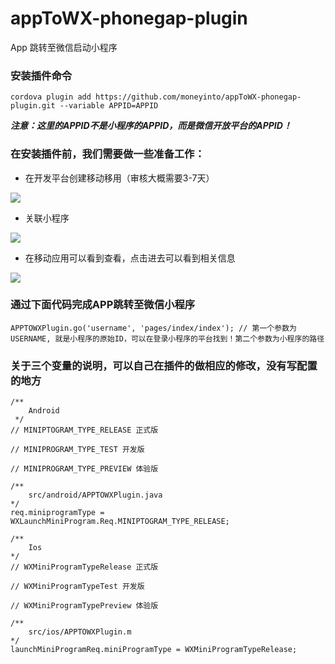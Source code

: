 # appToWX-phonegap-plugin
App 跳转至微信启动小程序


### 安装插件命令
```
cordova plugin add https://github.com/moneyinto/appToWX-phonegap-plugin.git --variable APPID=APPID
```

***注意：这里的APPID不是小程序的APPID，而是微信开放平台的APPID！***


### 在安装插件前，我们需要做一些准备工作：

- 在开发平台创建移动移用（审核大概需要3-7天）

![](http://7sbq8w.com1.z0.glb.clouddn.com/O8R%29A7QXHB6C~3QWNVKFYGW.png)

- 关联小程序

![](http://7sbq8w.com1.z0.glb.clouddn.com/0VSMJ2K%60%7DU%294DRCGKMDWSRJ.png)

- 在移动应用可以看到查看，点击进去可以看到相关信息

![](http://7sbq8w.com1.z0.glb.clouddn.com/8N1ET0R%7B9%5DP%605@SGV_AM@BX.png)


### 通过下面代码完成APP跳转至微信小程序

```
APPTOWXPlugin.go('username', 'pages/index/index'); // 第一个参数为USERNAME, 就是小程序的原始ID，可以在登录小程序的平台找到！第二个参数为小程序的路径
```

### 关于三个变量的说明，可以自己在插件的做相应的修改，没有写配置的地方

```
/** 
    Android
 */
// MINIPTOGRAM_TYPE_RELEASE 正式版

// MINIPROGRAM_TYPE_TEST 开发版

// MINIPROGRAM_TYPE_PREVIEW 体验版

/** 
    src/android/APPTOWXPlugin.java 
*/
req.miniprogramType = WXLaunchMiniProgram.Req.MINIPTOGRAM_TYPE_RELEASE;

/** 
    Ios 
*/
// WXMiniProgramTypeRelease 正式版

// WXMiniProgramTypeTest 开发版

// WXMiniProgramTypePreview 体验版

/** 
    src/ios/APPTOWXPlugin.m 
*/
launchMiniProgramReq.miniProgramType = WXMiniProgramTypeRelease;
```